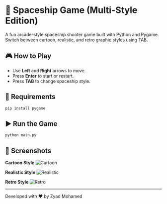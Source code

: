# 🚀 Spaceship Game (Multi-Style Edition)

A fun arcade-style spaceship shooter game built with Python and Pygame. Switch between cartoon, realistic, and retro graphic styles using TAB.

## 🎮 How to Play
- Use **Left** and **Right** arrows to move.
- Press **Enter** to start or restart.
- Press **TAB** to change spaceship style.

## 💾 Requirements
```bash
pip install pygame
```

## ▶️ Run the Game
```bash
python main.py
```

## 📸 Screenshots
**Cartoon Style**
![Cartoon](screenshots/cartoon.png)

**Realistic Style**
![Realistic](screenshots/realistic.png)

**Retro Style**
![Retro](screenshots/retro.png)

---

Developed with ❤️ by Zyad Mohamed